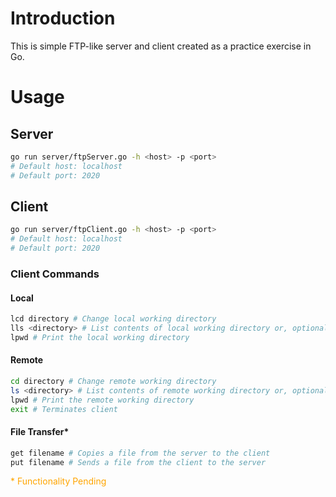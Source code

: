 # Introduction

This is simple FTP-like server and client created as a practice exercise in Go.

# Usage
## Server
```sh
go run server/ftpServer.go -h <host> -p <port>
# Default host: localhost
# Default port: 2020
```

## Client
```sh
go run server/ftpClient.go -h <host> -p <port>
# Default host: localhost
# Default port: 2020
```
### Client Commands
#### Local
```sh
lcd directory # Change local working directory
lls <directory> # List contents of local working directory or, optionally, specify an alternate directory
lpwd # Print the local working directory
```

#### Remote
```sh
cd directory # Change remote working directory
ls <directory> # List contents of remote working directory or, optionally, specify an alternate directory
lpwd # Print the remote working directory
exit # Terminates client
```

#### File Transfer*

```sh
get filename # Copies a file from the server to the client
put filename # Sends a file from the client to the server
```
<span style="color: orange">* Functionality Pending</span>